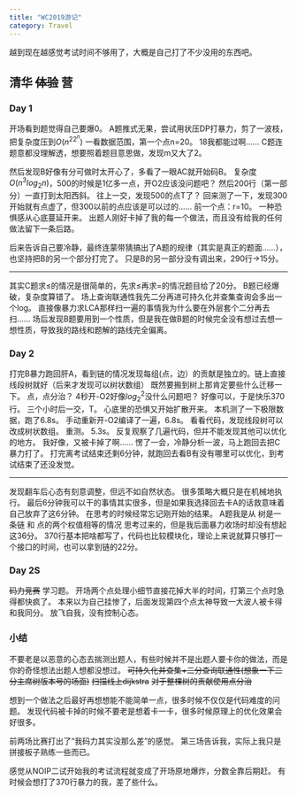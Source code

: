 ```yaml
---
title: "WC2019游记"
category: Travel
---
```


越到现在越感觉考试时间不够用了，大概是自己打了不少没用的东西吧。

## 清华 ~~体验~~ 营

### Day 1

开场看到题觉得自己要爆0。
A题推式无果，尝试用状压DP打暴力，剪了一波枝，把复杂度压到$O(n^ 22^ n)$
一看数据范围，第一个点n=20。
18我都能过啊……
C题连题意都没理解透，想要照着题目意思做，发现m又大了2。

然后发现B好像有分可做时太开心了，多看了一眼AC就开始码B。
复杂度$O(n^ 3log_ 2n)$，500的时候是1亿多一点，开O2应该没问题吧？
然后200行（第一部分）一直打到太阳西斜。
往上一交，发现500的点T了？
回来测了一下，发现300开始就有点虚了，但300以前的点应该是可以过的……
前一个点：r=10。
一种恐惧感从心底蔓延开来。
出题人刚好卡掉了我的每一个做法，而且没有给我的任何做法留下一条后路。

后来告诉自己要冷静，最终连蒙带猜搞出了A题的规律（其实是真正的题面……），也坚持把B的另一个部分打完了。
只是B的另一部分没有调出来，290行->15分。

---

其实C题求$\leq$的情况是很简单的，先求$\leq$再求=的情况题目给了20分。
B题已经爆破，复杂度算错了。
场上查询联通性我先二分再进可持久化并查集查询会多出一个log。
直接像暴力求LCA那样扫一遍的事情我为什么要在外层套个二分再去扫……
场后发现B题要用到一个性质，但是我在做B题的时候完全没有想过去想一想性质，导致我的路线和题解的路线完全偏离。

### Day 2

打完B暴力跑回肝A，看到链的情况发现每组(点，边）的贡献是独立的。链上直接线段树就好（后来才发现可以树状数组）
既然要搬到树上那肯定要些什么迁移一下。
点，点分治？
4秒开-O2好像$log_ 2^ 2$没什么问题吧？
好像可以，于是快乐370行。
三个小时后一交，T。
心底里的恐惧又开始扩散开来。
本机测了一下极限数据，跑了6.8s。
手动重新开-O2编译了一遍，6.8s。
看看代码，发现线段树可以改成树状数组。
重测。
5.3s。
反复观察了几遍代码，但并不能发现其他可以优化的地方。
我好像，又被卡掉了啊……
愣了一会，冷静分析一波，马上跑回去把C暴力打了。
打完离考试结束还剩6分钟，就跑回去看B有没有哪里可以优化，到考试结束了还没发觉。

---

发现翻车后心态有刻意调整，但远不如自然状态。
很多策略大概只是在机械地执行。
最后6分钟我可以干的事情其实很多，但是如果我选择回去卡A的话救意味着自己放弃了这6分钟。
在思考的时候经常忘记刚开始的结果。
A题我是从 树是一条链 和 点的两个权值相等的情况 思考过来的，但是我后面暴力收场时却没有想起这36分。
370行基本把啥都写了，代码也比较模块化，理论上来说就算只够打一个接口的时间，也可以拿到链的22分。

### Day 2S
~~码力竞赛~~ 学习题。
开场两个点处理小细节直接花掉大半的时间，打第三个点时急得都快疯了。
本来以为自己挂惨了，后面发现第四个点太神导致一大波人被卡得和我同分。
放飞自我，没有控制心态。

### 小结

不要老是以恶意的心态去揣测出题人，有些时候并不是出题人要卡你的做法，而是你的奇怪想法出题人想都没想过。
~~可持久化并查集+二分查询联通性(想象一下二分主席树版本号的场面)~~
~~扫描线上dijkstra~~
~~对于整棵树的贡献使用点分治~~

想到一个做法之后最好再想想能不能简单一点，很多时候不仅仅是代码难度的问题。
发现代码被卡掉的时候不要老是想着卡一卡，很多时候原理上的优化效果会好很多。


前两场比赛打出了“我码力其实没那么差”的感觉。
第三场告诉我，实际上我只是拼接板子熟练一些而已。

感觉从NOIP二试开始我的考试流程就变成了开场原地爆炸，分数全靠后期赶。
有时候会想打了370行暴力的我，差了些什么。
